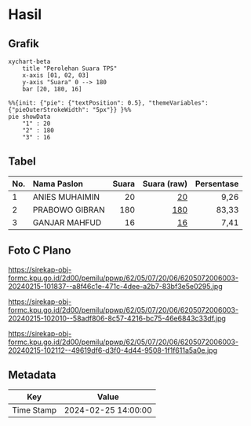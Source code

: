 # Hasil

## Grafik

```mermaid
xychart-beta
    title "Perolehan Suara TPS"
    x-axis [01, 02, 03]
    y-axis "Suara" 0 --> 180
    bar [20, 180, 16]
```

```mermaid
%%{init: {"pie": {"textPosition": 0.5}, "themeVariables": {"pieOuterStrokeWidth": "5px"}} }%%
pie showData
    "1" : 20
    "2" : 180
    "3" : 16
```

## Tabel

| No. | Nama Paslon    | Suara | Suara (raw) | Persentase |
|:--- |:-------------- | -----:| -----------:| ----------:|
| 1   | ANIES MUHAIMIN | 20    | [20][p-1]   | 9,26       |
| 2   | PRABOWO GIBRAN | 180   | [180][p-2]  | 83,33      |
| 3   | GANJAR MAHFUD  | 16    | [16][p-3]   | 7,41       |


[p-1]: https://github.com/gigit-pemilu/pemilu-2024-62-kalimantan-tengah/blob/main/pilpres/hitung-suara/sub/62-kalimantan-tengah/sub/05-barito-utara/sub/07-teweh-baru/sub/2006-malawaken/sub/003-tps/sub/paslon-1.txt
[p-2]: https://github.com/gigit-pemilu/pemilu-2024-62-kalimantan-tengah/blob/main/pilpres/hitung-suara/sub/62-kalimantan-tengah/sub/05-barito-utara/sub/07-teweh-baru/sub/2006-malawaken/sub/003-tps/sub/paslon-2.txt
[p-3]: https://github.com/gigit-pemilu/pemilu-2024-62-kalimantan-tengah/blob/main/pilpres/hitung-suara/sub/62-kalimantan-tengah/sub/05-barito-utara/sub/07-teweh-baru/sub/2006-malawaken/sub/003-tps/sub/paslon-3.txt

## Foto C Plano

https://sirekap-obj-formc.kpu.go.id/2d00/pemilu/ppwp/62/05/07/20/06/6205072006003-20240215-101837--a8f46c1e-471c-4dee-a2b7-83bf3e5e0295.jpg

https://sirekap-obj-formc.kpu.go.id/2d00/pemilu/ppwp/62/05/07/20/06/6205072006003-20240215-102010--58adf806-8c57-4216-bc75-46e6843c33df.jpg

https://sirekap-obj-formc.kpu.go.id/2d00/pemilu/ppwp/62/05/07/20/06/6205072006003-20240215-102112--49619df6-d3f0-4d44-9508-1f1f611a5a0e.jpg


## Metadata

| Key        | Value               |
| ---------- | ------------------- |
| Time Stamp | 2024-02-25 14:00:00 |



